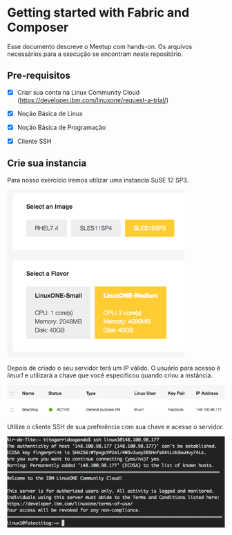 # Getting started with Fabric and Composer

Esse documento descreve o Meetup com hands-on. Os arquivos necessários para a execução se encontram neste repositório.



## Pre-requisitos

- [x] Criar sua conta na Linux Community Cloud (https://developer.ibm.com/linuxone/request-a-trial/)
- [x] Noção Básica de Linux
- [x] Noção Básica de Programação
- [x] Cliente SSH



## Crie sua instancia

Para nosso exercício iremos utilizar uma instancia SuSE 12 SP3.

![](https://raw.githubusercontent.com/titogarrido/meetup-hands-on/master/img/flavor.png)

Depois de criado o seu servidor terá um IP válido. O usuário para acesso é *linux1* e utilizará a chave que você especificou quando criou a instância.

![](https://raw.githubusercontent.com/titogarrido/meetup-hands-on/master/img/server.png)



Utilize o cliente SSH de sua preferência com sua chave e acesse o servidor.

![](https://raw.githubusercontent.com/titogarrido/meetup-hands-on/master/img/ssh.png)